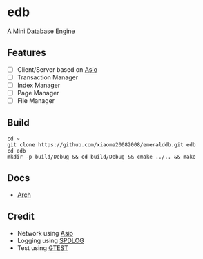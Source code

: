 # edb

A Mini Database Engine

## Features

- [ ] Client/Server based on [Asio](https://github.com/chriskohlhoff/asio.git)
- [ ] Transaction Manager
- [ ] Index Manager
- [ ] Page Manager
- [ ] File Manager

## Build

```shell
cd ~
git clone https://github.com/xiaoma20082008/emeralddb.git edb
cd edb
mkdir -p build/Debug && cd build/Debug && cmake ../.. && make
```

## Docs
* [Arch](docs/architecture.md)

## Credit

* Network using [Asio](https://github.com/chriskohlhoff/asio.git)
* Logging using [SPDLOG](https://github.com/gabime/spdlog.git)
* Test using [GTEST](https://github.com/google/googletest.git)